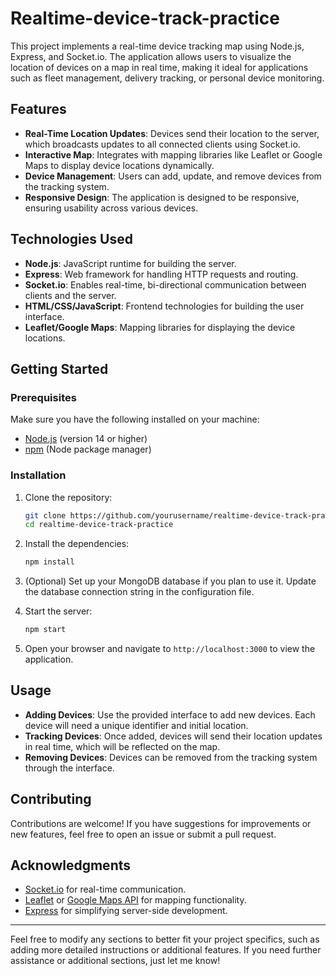 # Realtime-device-track-practice
This project implements a real-time device tracking map using Node.js, Express, and Socket.io. The application allows users to visualize the location of devices on a map in real time, making it ideal for applications such as fleet management, delivery tracking, or personal device monitoring.


## Features

- **Real-Time Location Updates**: Devices send their location to the server, which broadcasts updates to all connected clients using Socket.io.
- **Interactive Map**: Integrates with mapping libraries like Leaflet or Google Maps to display device locations dynamically.
- **Device Management**: Users can add, update, and remove devices from the tracking system.
- **Responsive Design**: The application is designed to be responsive, ensuring usability across various devices.

## Technologies Used

- **Node.js**: JavaScript runtime for building the server.
- **Express**: Web framework for handling HTTP requests and routing.
- **Socket.io**: Enables real-time, bi-directional communication between clients and the server.
- **HTML/CSS/JavaScript**: Frontend technologies for building the user interface.
- **Leaflet/Google Maps**: Mapping libraries for displaying the device locations.

## Getting Started

### Prerequisites

Make sure you have the following installed on your machine:

- [Node.js](https://nodejs.org/) (version 14 or higher)
- [npm](https://www.npmjs.com/) (Node package manager)

### Installation

1. Clone the repository:

   ```bash
   git clone https://github.com/yourusername/realtime-device-track-practice.git
   cd realtime-device-track-practice
   ```

2. Install the dependencies:

   ```bash
   npm install
   ```

3. (Optional) Set up your MongoDB database if you plan to use it. Update the database connection string in the configuration file.

4. Start the server:

   ```bash
   npm start
   ```

5. Open your browser and navigate to `http://localhost:3000` to view the application.

## Usage

- **Adding Devices**: Use the provided interface to add new devices. Each device will need a unique identifier and initial location.
- **Tracking Devices**: Once added, devices will send their location updates in real time, which will be reflected on the map.
- **Removing Devices**: Devices can be removed from the tracking system through the interface.

## Contributing

Contributions are welcome! If you have suggestions for improvements or new features, feel free to open an issue or submit a pull request.

## Acknowledgments

- [Socket.io](https://socket.io/) for real-time communication.
- [Leaflet](https://leafletjs.com/) or [Google Maps API](https://developers.google.com/maps) for mapping functionality.
- [Express](https://expressjs.com/) for simplifying server-side development.

---

Feel free to modify any sections to better fit your project specifics, such as adding more detailed instructions or additional features. If you need further assistance or additional sections, just let me know!

